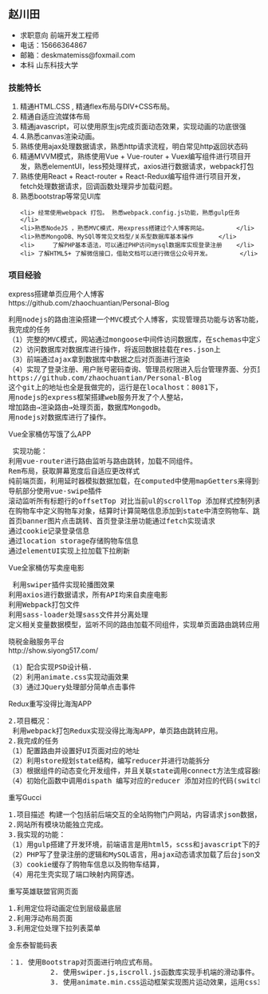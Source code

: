 <h2>赵川田</h2>
<ul>
<li>求职意向 前端开发工程师</li>
<li>电话：15666364867</li>
<li>邮箱：deskmatemiss@foxmail.com </li>
<li>本科 山东科技大学</li>
</ul>
<h3>技能特长</h3>
<ol>
    <li>精通HTML.CSS , 精通flex布局与DIV+CSS布局。</li>
    <li>精通自适应流媒体布局</li>
    <li> 精通javascript，可以使用原生js完成页面动态效果，实现动画的功底很强      </li>
    <li>       4.熟悉canvas渲染动画。  </li>
    <li> 熟练使用ajax处理数据请求，熟悉http请求流程，明白常见http返回状态码       </li>
    <li>精通MVVM模式，熟练使用Vue + Vue-router + Vuex编写组件进行项目开发，熟悉elementUI，less预处理样式，axios进行数据请求，webpack打包        </li>
    <li> 熟练使用React + React-router + React-Redux编写组件进行项目开发，fetch处理数据请求，回调函数处理异步加载问题。      </li>
    <li>熟悉bootstrap等常见UI库      </li>

    <li> 经常使用webpack 打包。 熟悉webpack.config.js功能，熟悉gulp任务      </li>
    <li>熟悉NodeJS ，熟悉MVC模式，用express搭建过个人博客网站。        </li>
    <li>熟悉MongoDB、MySQl等常见文档型/关系型数据库基本操作       </li>
    <li>     了解PHP基本语法，可以通过PHP访问mysql数据库实现登录注册    </li>
    <li> 了解HTML5+ 了解微信接口，借助文档可以进行微信公众号开发。        </li>
</ol>

<h3>项目经验</h3>
<div>express搭建单页应用个人博客</div>
https://github.com/zhaochuantian/Personal-Blog
<pre>
利用nodejs的路由渲染搭建一个MVC模式个人博客，实现管理员功能与访客功能，后台管理页面样式用bootstrap搭建。
我完成的任务
（1）完整的MVC模式，网站通过mongoose中间件访问数据库，在schemas中定义数据结构，在models中定义了数据库接口
（2）访问数据库对数据库进行操作，将返回数据挂载在res.json上
（3）前端通过ajax拿到数据库中数据之后对页面进行渲染
（4）实现了登录注册、用户账号密码查询、管理员权限进入后台管理界面、分页显示数据、博客分类添加删除、分类下文章的添加删除
https://github.com/zhaochuantian/Personal-Blog
这个git上的地址也全是我做完的，运行是在localhost：8081下，
用nodejs的express框架搭建web服务开发了个人整站，
增加路由→渲染路由→处理页面，数据库Mongodb。
用nodejs对数据库进行了操作。
</pre>


<div> Vue全家桶仿写饿了么APP   </div>

<pre> 实现功能：
利用vue-router进行路由监听与路由跳转，加载不同组件。
Rem布局，获取屏幕宽度后自适应更改样式
纯前端页面，利用延时器模拟数据加载，在computed中使用mapGetters来得到state中的数据
导航部分使用vue-swipe插件
滚动监听所有标题行的offsetTop 对比当前ul的scrollTop 添加样式控制列表滚动。
在购物车中定义购物车对象，结算时计算简略信息添加到state中清空购物车、跳转路由
首页banner图片点击跳转、首页登录注册功能通过fetch实现请求
通过cookie记录登录信息
通过location storage存储购物车信息
通过elementUI实现上拉加载下拉刷新  </pre>


<div>Vue全家桶仿写卖座电影</div>
<pre> 利用swiper插件实现轮播图效果
利用axios进行数据请求，所有API均来自卖座电影
利用Webpack打包文件
利用sass-loader处理sass文件并分离处理
定义相关变量数据模型，监听不同的路由加载不同组件，实现单页面路由跳转应用。 </pre>


<div>晓税金融服务平台</div>
http://show.siyong517.com/
<pre>
（1）配合实现PSD设计稿.
（2）利用animate.css实现动画效果
（3）通过JQuery处理部分简单点击事件
</pre>




<div>Redux重写没得比海淘APP</div>

<pre>
2.项目概况：
 利用webpack打包Redux实现没得比海淘APP，单页路由跳转应用。
2.我完成的任务
（1）配置路由并设置好UI页面对应的地址
（2）利用store规划state结构，编写reducer并进行功能拆分
（3）根据组件的动态变化开发组件，并且关联state调用connect方法生成容器组建
（4）初始化函数中调用dispath 编写对应的reducer 添加对应的代码(switch---case) 从action中拿到新数据 返回带有新数据的新state
</pre>
<div>重写Gucci</div>
<pre>
1.项目描述 构建一个包括前后端交互的全站购物门户网站，内容请求json数据，完成登录注册购物车，完成需要的动画效果，完成终端设备适配。
2.网站所有模块功能独立完成。
3.我实现的功能：
（1）用gulp搭建了开发环境，前端语言是用html5，scss和javascript下的开源框架JQuery，
（2）PHP写了登录注册的逻辑和MySQL语言，用ajax动态请求加载了后台json文件中的购物信息。
（3）cookie缓存了购物车信息以及购物车结算，
（4）用花生壳实现了端口映射内网穿透。
</pre>
<div>重写英雄联盟官网页面  </div>
<pre>1.利用定位将动画定位到层级最底层
2.利用浮动布局页面
3.利用定位处理下拉列表菜单</pre>
<div>金东泰智能码表</div>
<pre>：1. 使用Bootstrap对页面进行响应式布局。
          2. 使用swiper.js,iscroll.js函数库实现手机端的滑动事件。
          3. 使用animate.min.css运动框架实现图片运动效果，运用css3动画效果。</pre>
